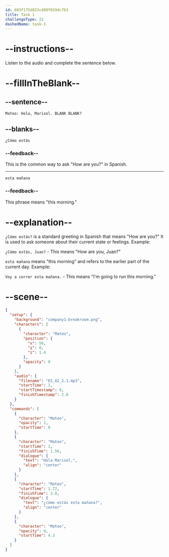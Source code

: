 ```yaml
---
id: 683f175d833c400f019dc7b3
title: Task 1
challengeType: 22
dashedName: task-1
---
```


<!-- (Audio) Mateo: Hola, Marisol. ¿Cómo estás esta mañana? -->

# --instructions--

Listen to the audio and complete the sentence below.

# --fillInTheBlank--

## --sentence--

`Mateo: Hola, Marisol. BLANK BLANK?`

## --blanks--

`¿Cómo estás`

### --feedback--

This is the common way to ask "How are you?" in Spanish.

---

`esta mañana`

### --feedback--

This phrase means "this morning."

# --explanation--

`¿Cómo estás?` is a standard greeting in Spanish that means "How are you?" It is used to ask someone about their current state or feelings. Example:

`¿Cómo estás, Juan?` - This means "How are you, Juan?"

`esta mañana` means "this morning" and refers to the earlier part of the current day. Example:

`Voy a correr esta mañana.` - This means "I'm going to run this morning."

# --scene--

```json
{
  "setup": {
    "background": "company1-breakroom.png",
    "characters": [
      {
        "character": "Mateo",
        "position": {
          "x": 50,
          "y": 0,
          "z": 1.4
        },
        "opacity": 0
      }
    ],
    "audio": {
      "filename": "ES_A2_2.1.mp3",
      "startTime": 1,
      "startTimestamp": 0,
      "finishTimestamp": 2.8
    }
  },
  "commands": [
    {
      "character": "Mateo",
      "opacity": 1,
      "startTime": 0
    },
    {
      "character": "Mateo",
      "startTime": 1,
      "finishTime": 1.56,
      "dialogue": {
        "text": "Hola Marisol,",
        "align": "center"
      }
    },
    {
      "character": "Mateo",
      "startTime": 1.72,
      "finishTime": 3.8,
      "dialogue": {
        "text": "¿cómo estás esta mañana?",
        "align": "center"
      }
    },
    {
      "character": "Mateo",
      "opacity": 0,
      "startTime": 4.3
    }
  ]
}
```
